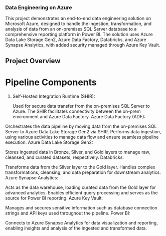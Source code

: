 ### Data Engineering on Azure
This project demonstrates an end-to-end data engineering solution on Microsoft Azure, designed to handle the ingestion, transformation, and analysis of data from an on-premises SQL Server database to a comprehensive reporting platform in Power BI. The solution uses Azure Data Lake Storage Gen2, Azure Data Factory, Databricks, and Azure Synapse Analytics, with added security managed through Azure Key Vault.

## Project Overview
# Pipeline Components
1. Self-Hosted Integration Runtime (SHIR):

    Used for secure data transfer from the on-premises SQL Server to Azure. The SHIR facilitates connectivity between the on-prem environment and Azure Data Factory.
Azure Data Factory (ADF):

Orchestrates the data pipeline by moving data from the on-premises SQL Server to Azure Data Lake Storage Gen2 via SHIR.
Performs data ingestion, using various activities to manage data flow and ensure seamless pipeline execution.
Azure Data Lake Storage Gen2:

Stores ingested data in Bronze, Silver, and Gold layers to manage raw, cleansed, and curated datasets, respectively.
Databricks:

Transforms data from the Silver layer to the Gold layer.
Handles complex transformations, cleansing, and data preparation for downstream analytics.
Azure Synapse Analytics:

Acts as the data warehouse, loading curated data from the Gold layer for advanced analytics.
Enables efficient query processing and serves as the source for Power BI reporting.
Azure Key Vault:

Manages and secures sensitive information such as database connection strings and API keys used throughout the pipeline.
Power BI:

Connects to Azure Synapse Analytics for data visualization and reporting, enabling insights and analysis of the ingested and transformed data.

